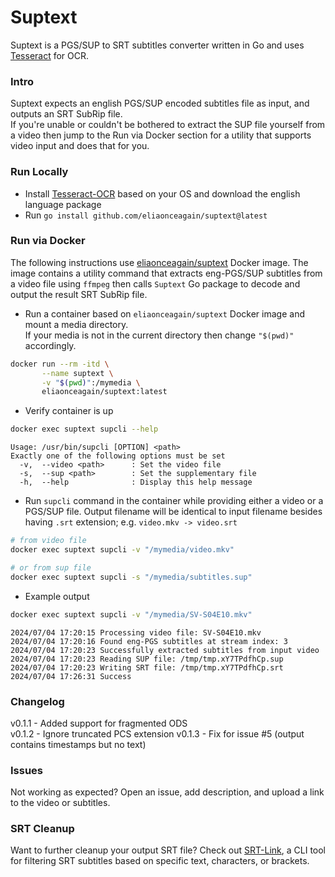 # Suptext
Suptext is a PGS/SUP to SRT subtitles converter written in Go and uses
[Tesseract](https://github.com/tesseract-ocr/tesseract) for OCR.

### Intro
Suptext expects an english PGS/SUP encoded subtitles file as input, and outputs an SRT SubRip file.  
If you're unable or couldn't be bothered to extract the SUP file yourself from a video then jump to the 
Run via Docker section for a utility that supports video input and does that for you.

### Run Locally
- Install [Tesseract-OCR](https://github.com/tesseract-ocr/tessdoc/blob/main/Installation.md) based on your
OS and download the english language package 
- Run `go install github.com/eliaonceagain/suptext@latest`

### Run via Docker
The following instructions use [eliaonceagain/suptext](https://hub.docker.com/r/eliaonceagain/suptext/tags) Docker image.
The image contains a utility command that extracts eng-PGS/SUP subtitles from a video file using `ffmpeg` 
then calls `Suptext` Go package to decode and output the result SRT SubRip file.

- Run a container based on `eliaonceagain/suptext` Docker image and mount a media directory.  
If your media is not in the current directory then change `"$(pwd)"` accordingly.
```bash
docker run --rm -itd \
       --name suptext \
       -v "$(pwd)":/mymedia \
       eliaonceagain/suptext:latest
```
- Verify container is up
```bash
docker exec suptext supcli --help
```
```text
Usage: /usr/bin/supcli [OPTION] <path>
Exactly one of the following options must be set
  -v,  --video <path>      : Set the video file
  -s,  --sup <path>        : Set the supplementary file
  -h,  --help              : Display this help message
```
- Run `supcli` command in the container while providing either a video or a PGS/SUP file. 
Output filename will be identical to input filename besides having `.srt` extension; e.g. `video.mkv -> video.srt` 
```bash
# from video file
docker exec suptext supcli -v "/mymedia/video.mkv"

# or from sup file
docker exec suptext supcli -s "/mymedia/subtitles.sup"
```
- Example output
```bash
docker exec suptext supcli -v "/mymedia/SV-S04E10.mkv"
```
```text
2024/07/04 17:20:15 Processing video file: SV-S04E10.mkv
2024/07/04 17:20:16 Found eng-PGS subtitles at stream index: 3
2024/07/04 17:20:23 Successfully extracted subtitles from input video
2024/07/04 17:20:23 Reading SUP file: /tmp/tmp.xY7TPdfhCp.sup
2024/07/04 17:20:23 Writing SRT file: /tmp/tmp.xY7TPdfhCp.srt
2024/07/04 17:26:31 Success
```

### Changelog
v0.1.1 - Added support for fragmented ODS  
v0.1.2 - Ignore truncated PCS extension
v0.1.3 - Fix for issue #5 (output contains timestamps but no text)

### Issues
Not working as expected? Open an issue, add description, and upload a link to the video or subtitles.

### SRT Cleanup
Want to further cleanup your output SRT file? Check out [SRT-Link](https://github.com/EliaOnceAgain/SRT-Link), a CLI tool for filtering SRT subtitles based on 
specific text, characters, or brackets.
